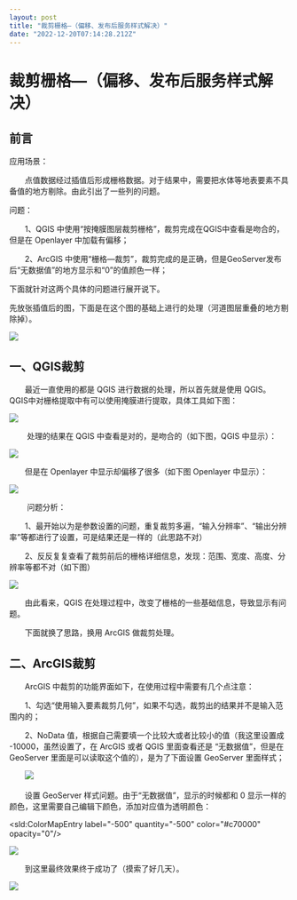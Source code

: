 ```yaml
---
layout: post
title: "裁剪栅格—（偏移、发布后服务样式解决）"
date: "2022-12-20T07:14:28.212Z"
---
```

裁剪栅格—（偏移、发布后服务样式解决）
===================

前言
--

应用场景：

　　点值数据经过插值后形成栅格数据。对于结果中，需要把水体等地表要素不具备值的地方剔除。由此引出了一些列的问题。

问题：

　　1、QGIS 中使用“按掩膜图层裁剪栅格”，裁剪完成在QGIS中查看是吻合的，但是在 Openlayer 中加载有偏移；

　　2、ArcGIS 中使用“栅格—裁剪”，裁剪完成的是正确，但是GeoServer发布后“无数据值”的地方显示和“0”的值颜色一样；

下面就针对这两个具体的问题进行展开说下。

先放张插值后的图，下面是在这个图的基础上进行的处理（河道图层重叠的地方剔除掉）。

![](https://img2023.cnblogs.com/blog/592961/202212/592961-20221220094128228-446886124.png)

一、QGIS裁剪
--------

　　最近一直使用的都是 QGIS 进行数据的处理，所以首先就是使用 QGIS。QGIS中对栅格提取中有可以使用掩膜进行提取，具体工具如下图：

![](https://img2023.cnblogs.com/blog/592961/202212/592961-20221220094325033-597180156.png)

 　　处理的结果在 QGIS 中查看是对的，是吻合的（如下图，QGIS 中显示）：

![](https://img2023.cnblogs.com/blog/592961/202212/592961-20221220094538332-693853506.png)

　　但是在 Openlayer 中显示却偏移了很多（如下图 Openlayer 中显示）：

![](https://img2023.cnblogs.com/blog/592961/202212/592961-20221220094630677-113404334.png)

 　　问题分析：

　　1、最开始以为是参数设置的问题，重复裁剪多遍，“输入分辨率”、“输出分辨率”等都进行了设置，可是结果还是一样的（此思路不对）

　　2、反反复复查看了裁剪前后的栅格详细信息，发现：范围、宽度、高度、分辨率等都不对（如下图）

![](https://img2023.cnblogs.com/blog/592961/202212/592961-20221220095235752-979491377.png)

　　由此看来，QGIS 在处理过程中，改变了栅格的一些基础信息，导致显示有问题。

　　下面就换了思路，换用 ArcGIS 做裁剪处理。

二、ArcGIS裁剪
----------

　　ArcGIS 中裁剪的功能界面如下，在使用过程中需要有几个点注意：

　　1、勾选“使用输入要素裁剪几何”，如果不勾选，裁剪出的结果并不是输入范围内的；

　　2、NoData 值，根据自己需要填一个比较大或者比较小的值（我这里设置成 -10000，虽然设置了，在 ArcGIS 或者 QGIS 里面查看还是 “无数据值”，但是在 GeoServer 里面是可以读取这个值的），是为了下面设置 GeoServer 里面样式；

　　![](https://img2023.cnblogs.com/blog/592961/202212/592961-20221220100142938-126587452.png)

　　设置 GeoServer 样式问题。由于“无数据值”，显示的时候都和 0 显示一样的颜色，这里需要自己编辑下颜色，添加对应值为透明颜色：

<sld:ColorMapEntry label\="-500" quantity\="-500" color\="#c70000" opacity\="0"/>

![](https://img2023.cnblogs.com/blog/592961/202212/592961-20221220100738281-857015533.png)

　　到这里最终效果终于成功了（摸索了好几天）。

![](https://img2023.cnblogs.com/blog/592961/202212/592961-20221220100948344-4079421.png)